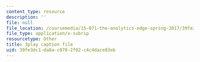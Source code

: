 ```yaml
---
content_type: resource
description: ''
file: null
file_location: /coursemedia/15-071-the-analytics-edge-spring-2017/39fe3dc1da8ac0702f02c4c4dace83eb_iJvEgQkLjow.srt
file_type: application/x-subrip
resourcetype: Other
title: 3play caption file
uid: 39fe3dc1-da8a-c070-2f02-c4c4dace83eb
---
```

